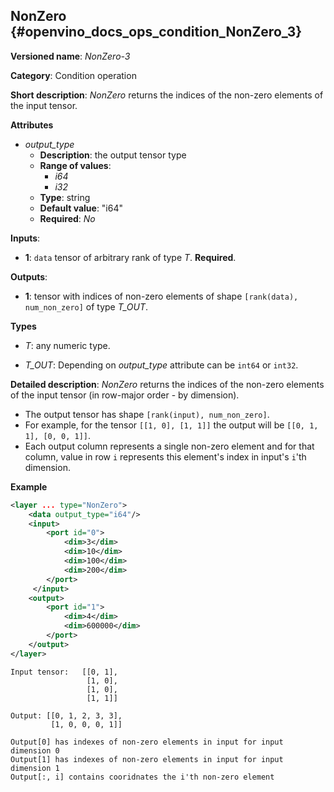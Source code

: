 ## NonZero <a name="NonZero"></a> {#openvino_docs_ops_condition_NonZero_3}

**Versioned name**: *NonZero-3*

**Category**: Condition operation

**Short description**: *NonZero* returns the indices of the non-zero elements of the input tensor. 

**Attributes**

* *output_type*
  * **Description**: the output tensor type
  * **Range of values**:
    * *i64*
    * *i32*
  * **Type**: string
  * **Default value**: "i64"
  * **Required**: *No*

**Inputs**:

*   **1**: `data` tensor of arbitrary rank of type *T*. **Required**.

**Outputs**:

*   **1**: tensor with indices of non-zero elements of shape `[rank(data), num_non_zero]` of type *T_OUT*.

**Types**

* *T*: any numeric type.

* *T_OUT*: Depending on *output_type* attribute can be `int64` or `int32`.

**Detailed description**: *NonZero* returns the indices of the non-zero elements of the input tensor (in row-major order - by dimension).
* The output tensor has shape `[rank(input), num_non_zero]`.
* For example, for the tensor `[[1, 0], [1, 1]]` the output will be `[[0, 1, 1], [0, 0, 1]]`.
* Each output column represents a single non-zero element and for that column, value in row `i` represents this element's index in input's `i`'th dimension.

**Example**

```xml
<layer ... type="NonZero">
    <data output_type="i64"/>
    <input>
        <port id="0">
            <dim>3</dim>
            <dim>10</dim>
            <dim>100</dim>
            <dim>200</dim>
        </port>
     </input>
    <output>
        <port id="1">
            <dim>4</dim>
            <dim>600000</dim>
        </port>
    </output>
</layer>
```
```
Input tensor:   [[0, 1],
                 [1, 0],
                 [1, 0],
                 [1, 1]]

Output: [[0, 1, 2, 3, 3],
         [1, 0, 0, 0, 1]]

Output[0] has indexes of non-zero elements in input for input dimension 0
Output[1] has indexes of non-zero elements in input for input dimension 1
Output[:, i] contains cooridnates the i'th non-zero element
```